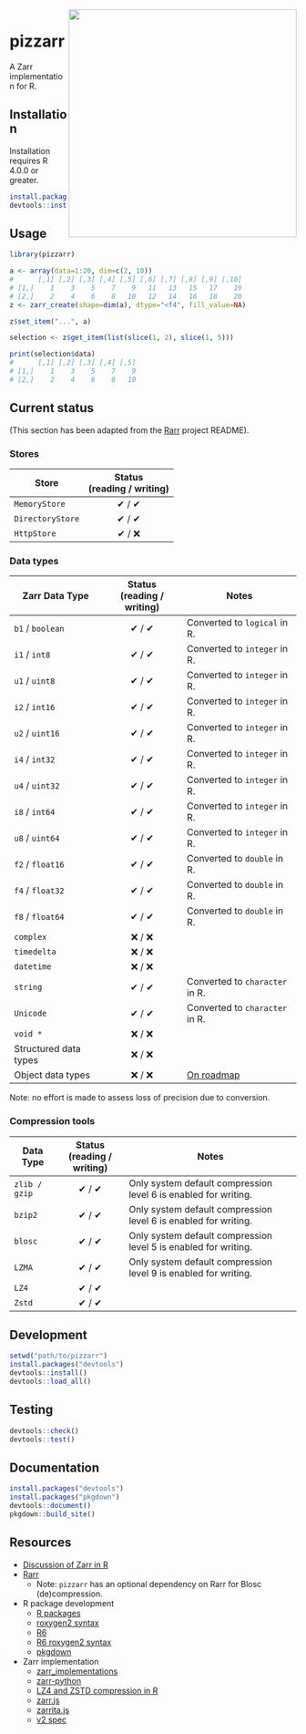 <img src="https://upload.wikimedia.org/wikipedia/commons/thumb/8/86/Grandma-pizza-01.jpg/640px-Grandma-pizza-01.jpg" width="400" align="right"/> 

# pizzarr

A Zarr implementation for R.

## Installation

Installation requires R 4.0.0 or greater.

```r
install.packages("devtools")
devtools::install_github("keller-mark/pizzarr")
```

## Usage

```r
library(pizzarr)

a <- array(data=1:20, dim=c(2, 10))
#      [,1] [,2] [,3] [,4] [,5] [,6] [,7] [,8] [,9] [,10]
# [1,]    1    3    5    7    9   11   13   15   17    19
# [2,]    2    4    6    8   10   12   14   16   18    20
z <- zarr_create(shape=dim(a), dtype="<f4", fill_value=NA)

z$set_item("...", a)

selection <- z$get_item(list(slice(1, 2), slice(1, 5)))

print(selection$data)
#      [,1] [,2] [,3] [,4] [,5]
# [1,]    1    3    5    7    9
# [2,]    2    4    6    8   10
```

## Current status

(This section has been adapted from the [Rarr](https://github.com/grimbough/Rarr) project README).

### Stores

| Store             | Status<br/>(reading / writing) |
|-------------------|:------------------------------:|
| `MemoryStore`     |             ✔ / ✔              |
| `DirectoryStore`  |             ✔ / ✔              |
| `HttpStore`       |             ✔ / ❌             |

### Data types

| Zarr Data Type        | Status<br/>(reading / writing) | Notes                                                                                                                                                                           |
|-----------------------|:------------------------------:|---------------------------------------------------------------------------------------------------------------------------------------------------------------------------------|
| `b1` / `boolean`             |             ✔ / ✔             |  Converted to `logical` in R.         |
| `i1` / `int8`                |             ✔ / ✔             |  Converted to `integer` in R.         |
| `u1` / `uint8`               |             ✔ / ✔             |  Converted to `integer` in R.         |
| `i2` / `int16`               |             ✔ / ✔             |  Converted to `integer` in R.         |
| `u2` / `uint16`              |             ✔ / ✔             |  Converted to `integer` in R.         |
| `i4` / `int32`               |             ✔ / ✔             |  Converted to `integer` in R.         |
| `u4` / `uint32`              |             ✔ / ✔             |  Converted to `integer` in R.         |
| `i8` / `int64`               |             ✔ / ✔             |  Converted to `integer` in R.         |
| `u8` / `uint64`              |             ✔ / ✔             |  Converted to `integer` in R.         |
| `f2` / `float16`    |             ✔ / ✔             | Converted to `double` in R.           |
| `f4` / `float32`  |             ✔ / ✔             | Converted to `double` in R.           |
| `f8` / `float64`  |             ✔ / ✔             | Converted to `double` in R.           |
| `complex`             |            ❌ / ❌             |                                                                                                                                                                                 |
| `timedelta`           |            ❌ / ❌             |                                                                                                                                                                                 |
| `datetime`            |            ❌ / ❌             |                                                                                                                                                                                 |
| `string`              |            ✔ / ✔             |  Converted to `character` in R. |
| `Unicode`             |            ✔ / ✔             |  Converted to `character` in R.               |
| `void *`              |            ❌ / ❌             |                                                                                                                                                                                 |
| Structured data types |            ❌ / ❌             |   |
| Object data types |            ❌ / ❌             |  [On roadmap](https://github.com/keller-mark/pizzarr/issues/22) |


Note: no effort is made to assess loss of precision due to conversion.


### Compression tools

| Data Type     | Status<br/>(reading / writing) | Notes                                                                                               |
|---------------|:------------------------------:|-----------------------------------------------------------------------------------------------------|
| `zlib / gzip` |             ✔ / ✔              | Only system default compression level 6 is enabled for writing.                                     |
| `bzip2`       |             ✔ / ✔              | Only system default compression level 6 is enabled for writing.                                     |
| `blosc`       |             ✔ / ✔              | Only system default compression level 5 is enabled for writing.                                     |
| `LZMA`        |             ✔ / ✔              | Only system default compression level 9 is enabled for writing.                                     |
| `LZ4`         |             ✔ / ✔              |   |
| `Zstd`        |             ✔ / ✔              |   |


## Development


```r
setwd("path/to/pizzarr")
install.packages("devtools")
devtools::install()
devtools::load_all()
```

## Testing

```r
devtools::check()
devtools::test()
```

## Documentation

```r
install.packages("devtools")
install.packages("pkgdown")
devtools::document()
pkgdown::build_site()
```

## Resources

- [Discussion of Zarr in R](https://github.com/zarr-developers/community/issues/18)
- [Rarr](https://github.com/grimbough/Rarr)
  - Note: `pizzarr` has an optional dependency on Rarr for Blosc (de)compression.
- R package development
  - [R packages](https://r-pkgs.org/)
  - [roxygen2 syntax](https://cran.r-project.org/web/packages/roxygen2/vignettes/rd-formatting.html)
  - [R6](https://r6.r-lib.org/index.html)
  - [R6 roxygen2 syntax](https://www.tidyverse.org/blog/2019/11/roxygen2-7-0-0/#r6-documentation)
  - [pkgdown](https://pkgdown.r-lib.org/)
- Zarr implementation
  - [zarr_implementations](https://github.com/zarr-developers/zarr_implementations)
  - [zarr-python](https://github.com/zarr-developers/zarr-python)
  - [LZ4 and ZSTD compression in R](https://github.com/traversc/qs)
  - [zarr.js](https://github.com/gzuidhof/zarr.js)
  - [zarrita.js](https://github.com/manzt/zarrita.js)
  - [v2 spec](https://zarr.readthedocs.io/en/stable/spec/v2.html)
